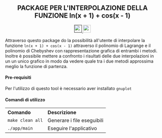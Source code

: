 ﻿<h2 align="center"> PACKAGE PER L'INTERPOLAZIONE DELLA FUNZIONE ln(x + 1) + cos(x - 1) </h2>

<p align="center">
  <a href="">
  	<img src="https://img.shields.io/badge/Build-passing-blue.svg" height=25/>
  </a>
  <a href="https://github.com/riccardo-nigrelli/Interpolation/releases">
    <img src="https://img.shields.io/badge/Version-v0.1-e60026.svg" height=25/>
  </a>
</p>

Attraverso questo package do la possibilità all'utente di interpolare la funzione `ln(x + 1) + cos(x - 1)` attraverso il polinomio di Lagrange e il polinomio di Chebyshev con rappresentazione grafica di entrambi i metodi. Inoltre è possibile mettere a confronto i risultati delle due interpolazioni in un un unico grafico in modo da vedere quale tra i due metodi approssima meglio la funzione di partenza.

<h4> Pre-requisiti </h4>
Per l'utilizzo di questo tool è necessario aver installato <code>gnuplot</code>

<h4> Comandi di utilizzo </h4>
<table>
  <tr align="left">
    <th>Comando</th>
    <th>Descrizione</th>
  </tr>
  <tr>
    <td><code>make clean all</code></td>
    <td>Generare i file eseguibili</td>
  </tr>
  <tr>
    <td><code>./app/main</code></td>
    <td>Eseguire l'applicativo</td>
  </tr>
</table>